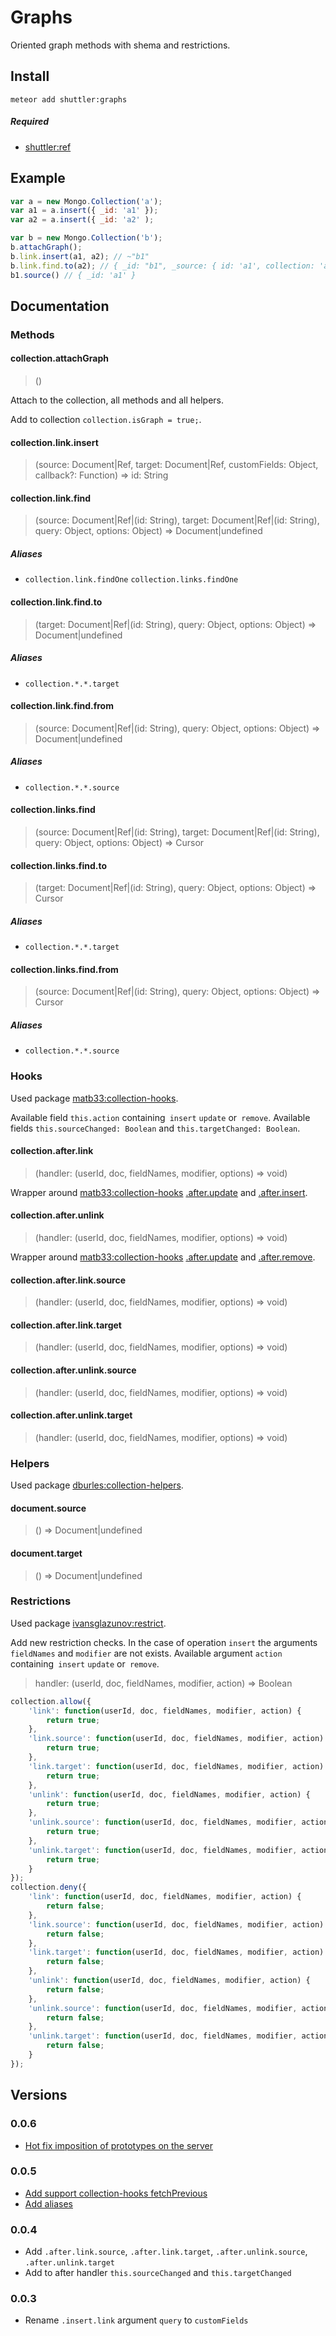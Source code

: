 # Graphs

Oriented graph methods with shema and restrictions.

## Install

```
meteor add shuttler:graphs
```

##### Required
* [shuttler:ref](https://github.com/meteor-shuttler/ref)

## Example

```js
var a = new Mongo.Collection('a');
var a1 = a.insert({ _id: 'a1' });
var a2 = a.insert({ _id: 'a2' );

var b = new Mongo.Collection('b');
b.attachGraph();
b.link.insert(a1, a2); // ~"b1"
b.link.find.to(a2); // { _id: "b1", _source: { id: 'a1', collection: 'a' }, _target: { id: 'a1', collection: 'a' } }
b1.source() // { _id: 'a1' }
```

## Documentation

### Methods

#### collection.attachGraph
> ()

Attach to the collection, all methods and all helpers.

Add to collection `collection.isGraph = true;`.

#### collection.link.insert
> (source: Document|Ref, target: Document|Ref, customFields: Object, callback?: Function) => id: String

#### collection.link.find
> (source: Document|Ref|(id: String), target: Document|Ref|(id: String), query: Object, options: Object) => Document|undefined

##### Aliases
* `collection.link.findOne` `collection.links.findOne`

#### collection.link.find.to
> (target: Document|Ref|(id: String), query: Object, options: Object) => Document|undefined

##### Aliases
* `collection.*.*.target`

#### collection.link.find.from
> (source: Document|Ref|(id: String), query: Object, options: Object) => Document|undefined

##### Aliases
* `collection.*.*.source`

#### collection.links.find
> (source: Document|Ref|(id: String), target: Document|Ref|(id: String), query: Object, options: Object) => Cursor

#### collection.links.find.to
> (target: Document|Ref|(id: String), query: Object, options: Object) => Cursor

##### Aliases
* `collection.*.*.target`

#### collection.links.find.from
> (source: Document|Ref|(id: String), query: Object, options: Object) => Cursor

##### Aliases
* `collection.*.*.source`

### Hooks
Used package [matb33:collection-hooks](https://github.com/matb33/meteor-collection-hooks).

Available field `this.action` containing` insert` `update` or` remove`.
Available fields `this.sourceChanged: Boolean` and `this.targetChanged: Boolean`.

#### collection.after.link
> (handler: (userId, doc, fieldNames, modifier, options) => void)

Wrapper around [matb33:collection-hooks](https://github.com/matb33/meteor-collection-hooks) [.after.update](https://github.com/matb33/meteor-collection-hooks#beforeupdateuserid-doc-fieldnames-modifier-options) and [.after.insert](https://github.com/matb33/meteor-collection-hooks#afterinsertuserid-doc).

#### collection.after.unlink
> (handler: (userId, doc, fieldNames, modifier, options) => void)

Wrapper around [matb33:collection-hooks](https://github.com/matb33/meteor-collection-hooks) [.after.update](https://github.com/matb33/meteor-collection-hooks#beforeupdateuserid-doc-fieldnames-modifier-options) and [.after.remove](https://github.com/matb33/meteor-collection-hooks#afterremoveuserid-doc).

#### collection.after.link.source
> (handler: (userId, doc, fieldNames, modifier, options) => void)

#### collection.after.link.target
> (handler: (userId, doc, fieldNames, modifier, options) => void)

#### collection.after.unlink.source
> (handler: (userId, doc, fieldNames, modifier, options) => void)

#### collection.after.unlink.target
> (handler: (userId, doc, fieldNames, modifier, options) => void)

### Helpers
Used package [dburles:collection-helpers](https://github.com/dburles/meteor-collection-helpers/).

#### document.source
> () => Document|undefined

#### document.target
> () => Document|undefined

### Restrictions
Used package [ivansglazunov:restrict](https://github.com/ivansglazunov/meteor-restrict).

Add new restriction checks. In the case of operation `insert` the arguments `fieldNames` and `modifier` are not exists. Available argument `action` containing` insert` `update` or` remove`.

> handler: (userId, doc, fieldNames, modifier, action) => Boolean

```js
collection.allow({
    'link': function(userId, doc, fieldNames, modifier, action) {
    	return true;
    },
    'link.source': function(userId, doc, fieldNames, modifier, action) {
    	return true;
    },
    'link.target': function(userId, doc, fieldNames, modifier, action) {
    	return true;
    },
    'unlink': function(userId, doc, fieldNames, modifier, action) {
    	return true;
    },
    'unlink.source': function(userId, doc, fieldNames, modifier, action) {
    	return true;
    },
    'unlink.target': function(userId, doc, fieldNames, modifier, action) {
    	return true;
    }
});
collection.deny({
    'link': function(userId, doc, fieldNames, modifier, action) {
    	return false;
    },
    'link.source': function(userId, doc, fieldNames, modifier, action) {
    	return false;
    },
    'link.target': function(userId, doc, fieldNames, modifier, action) {
    	return false;
    },
    'unlink': function(userId, doc, fieldNames, modifier, action) {
    	return false;
    },
    'unlink.source': function(userId, doc, fieldNames, modifier, action) {
    	return false;
    },
    'unlink.target': function(userId, doc, fieldNames, modifier, action) {
    	return false;
    }
});
```

## Versions

### 0.0.6
* [Hot fix imposition of prototypes on the server](https://github.com/meteor-shuttler/graphs/issues/5)

### 0.0.5
* [Add support collection-hooks fetchPrevious](https://github.com/meteor-shuttler/graphs/issues/2)
* [Add aliases](https://github.com/meteor-shuttler/graphs/issues/3)

### 0.0.4
* Add `.after.link.source`, `.after.link.target`, `.after.unlink.source`, `.after.unlink.target`
* Add to after handler `this.sourceChanged` and `this.targetChanged`

### 0.0.3
* Rename `.insert.link` argument `query` to `customFields`